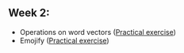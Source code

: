  ## Week 2:
  - Operations on word vectors ([Practical exercise](https://github.com/Kochurovskyi/Deep_Neural_Network_Projects/blob/main/Courses%20(COURSERA)/5.%20Sequence%20Models/Week%202/Word%20Vector%20Representation/Operations_on_word_vectors_v2a.ipynb))
  - Emojify ([Practical exercise](https://github.com/Kochurovskyi/Deep_Neural_Network_Projects/blob/main/Courses%20(COURSERA)/5.%20Sequence%20Models/Week%202/Emojify/Emojify_v2a.ipynb))
